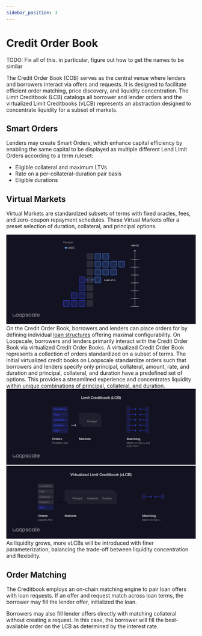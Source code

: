 ```yaml
---
sidebar_position: 3
---
```


# Credit Order Book

TODO: Fix all of this. in particular, figure out how to get the names to be similar

The Credit Order Book (COB) serves as the central venue where lenders and borrowers interact via offers and requests. It is designed to facilitate efficient order matching, price discovery, and liquidity concentration. The Limit Creditbook (LCB) catalogs all borrower and lender orders and the virtualized Limit Creditbooks (vLCB) represents an abstraction designed to concentrate liquidity for a subset of markets.

## Smart Orders
Lenders may create Smart Orders, which enhance capital efficiency by enabling the same capital to be displayed as multiple different Lend Limit Orders according to a term ruleset:
- Eligible collateral and maximum LTVs
- Rate on a per-collateral-duration pair basis
- Eligible durations


## Virtual Markets
Virtual Markets are standardized subsets of terms with fixed oracles, fees, and zero-coupon repayment schedules. These Virtual Markets offer a preset selection of duration, collateral, and principal options.

![](../../../static/img/docs/concepts/limit-creditbook-1.png)
On the Credit Order Book, borrowers and lenders can place orders for by defining individual [loan structures](/concepts/protocol-concepts/loans) offering maximal configurability. On Loopscale, borrowers and lenders primarily interact with the Credit Order Book via virtualized Credit Order Books. A virtualized Credit Order Book represents a collection of orders standardized on a subset of terms.
The initial virtualized credit books on Loopscale standardize orders such that borrowers and lenders specify only principal, collateral, amount, rate, and duration and principal, collateral, and duration have a predefined set of options. This provides a streamlined experience and concentrates liquidity within unique combinations of principal, collateral, and duration.
![](../../../static/img/docs/concepts/limit-creditbook-2.png)
![](../../../static/img/docs/concepts/limit-creditbook-3.png)
As liquidity grows, more vLCBs will be introduced with finer parameterization, balancing the trade-off between liquidity concentration and flexibility.

## Order Matching
The Creditbook employs an on-chain matching engine to pair loan offers with loan requests. If an offer and request match across loan terms, the borrower may fill the lender offer, initialized the loan.

Borrowers may also fill lender offers directly with matching collateral without creating a request. In this case, the borrower will fill the best-available order on the LCB as determined by the interest rate.

